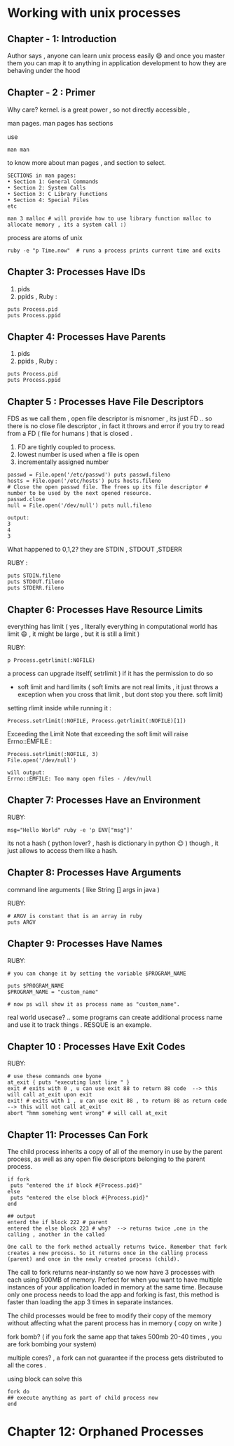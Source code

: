 # Working with unix processes 

## Chapter - 1: Introduction 
Author says , anyone can learn unix process easily :smile: and once you master them
you can map it to anything in application development to how they are behaving
under the hood 


## Chapter - 2 : Primer 

Why care? 
kernel. is a great power , so not directly accessible , 

man pages. 
man pages has sections 

use
```
man man
```
to know more about man pages , and section to select.

```
SECTIONS in man pages: 
• Section 1: General Commands
• Section 2: System Calls
• Section 3: C Library Functions
• Section 4: Special Files
etc

man 3 malloc # will provide how to use library function malloc to allocate memory , its a system call :) 
``` 

process are atoms of unix 
 ```
 ruby -e "p Time.now"  # runs a process prints current time and exits
 ```
 
 


## Chapter 3: Processes Have IDs
1. pids 
2. ppids ,
Ruby : 
```
puts Process.pid 
puts Process.ppid
```

## Chapter 4: Processes Have Parents 
1. pids 
2. ppids ,
Ruby : 
```
puts Process.pid 
puts Process.ppid
```

## Chapter 5 : Processes Have File Descriptors 
FDS as we call them , open file descriptor is misnomer , its just FD .. so there is no close file descriptor , in fact it throws and error
if you try to read from a FD ( file for humans ) that is closed . 

1. FD are tightly coupled to process. 
2. lowest number is used when a file is open 
3. incrementally assigned number 
```
passwd = File.open('/etc/passwd') puts passwd.fileno
hosts = File.open('/etc/hosts') puts hosts.fileno
# Close the open passwd file. The frees up its file descriptor # number to be used by the next opened resource.
passwd.close
null = File.open('/dev/null') puts null.fileno

output:
3
4
3
```
What happened to 0,1,2?
they are STDIN , STDOUT ,STDERR

RUBY : 
```
puts STDIN.fileno 
puts STDOUT.fileno 
puts STDERR.fileno
```


## Chapter 6: Processes Have Resource Limits

everything has limit ( yes , literally everything in computational world has limit :smile: , it might be large , but it is still a limit ) 

RUBY:
```
p Process.getrlimit(:NOFILE)
```
a process can upgrade itself( setrlimit ) if it has the permission to do so 

* soft limit  and hard limits ( soft limits are not real limits , it just throws a exception when you cross that limit , but dont stop you there. 
soft limit)

setting rlimit inside while running it : 
```
Process.setrlimit(:NOFILE, Process.getrlimit(:NOFILE)[1])
```

Exceeding the Limit
Note that exceeding the soft limit will raise Errno::EMFILE :

```
Process.setrlimit(:NOFILE, 3)
File.open('/dev/null')

will output:
Errno::EMFILE: Too many open files - /dev/null
```

## Chapter 7: Processes Have an Environment 

RUBY: 
```
msg="Hello World" ruby -e 'p ENV["msg"]'
```
its not a hash ( python lover? , hash is dictionary in python :wink: )  though , it just allows to access them like a hash.

## Chapter 8: Processes Have Arguments
command line arguments  ( like String [] args in java ) 

RUBY:
```
# ARGV is constant that is an array in ruby 
puts ARGV
```

## Chapter 9: Processes Have Names

RUBY:
```
# you can change it by setting the variable $PROGRAM_NAME 

puts $PROGRAM_NAME
$PROGRAM_NAME = "custom_name"

# now ps will show it as process name as "custom_name". 

```

real world usecase? .. some programs can create additional process name and use it to track things . RESQUE is an example. 


## Chapter 10 : Processes Have Exit Codes 

RUBY:
```
# use these commands one byone 
at_exit { puts "executing last line " }
exit # exits with 0 , u can use exit 88 to return 88 code  --> this will call at_exit upon exit
exit! # exits with 1 , u can use exit 88 , to return 88 as return code --> this will not call at_exit 
abort "hmm somehing went wrong" # will call at_exit
```

## Chapter 11: Processes Can Fork

The child process inherits a copy of all of the memory in use by the parent process, as well as any open file descriptors belonging to the parent process.

```
if fork
 puts "entered the if block #{Process.pid}"
else
 puts "entered the else block #{Process.pid}"
end

## output 
enterd the if block 222 # parent 
entered the else block 223 # why?  --> returns twice ,one in the calling , another in the called 

One call to the fork method actually returns twice. Remember that fork creates a new process. So it returns once in the calling process (parent) and once in the newly created process (child).

```

The call to fork returns near-instantly so we now have 3 processes with each using 500MB of memory. Perfect for when you want to have multiple instances of your application loaded in memory at the same time. Because only one process needs to load the app and forking is fast, this method is faster than loading the app 3 times in separate instances.

The child processes would be free to modify their copy of the memory without affecting what the parent process has in memory ( copy on write )

fork bomb? ( if you fork the same app that takes 500mb 20-40 times , you are fork bombing your system) 

multiple cores? , a fork can not guarantee if the process gets distributed to all the cores . 

using block can solve this 
```
fork do 
## execute anything as part of child process now
end
```

# Chapter 12: Orphaned Processes













